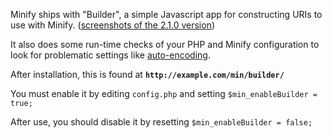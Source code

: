 Minify ships with "Builder", a simple Javascript app for constructing URIs to use with Minify. ([screenshots of the 2.1.0 version](http://www.mrclay.org/index.php/2008/09/19/minify-21-on-mrclayorg/))

It also does some run-time checks of your PHP and Minify configuration to look for problematic settings like [auto-encoding](CommonProblems.wiki.md#output-is-distortedrandom-chars).

After installation, this is found at **`http://example.com/min/builder/`**

You must enable it by editing `config.php` and setting `$min_enableBuilder = true;`

After use, you should disable it by resetting `$min_enableBuilder = false;`